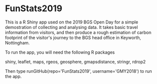 # FunStats2019 #

This is a R Shiny app used on the 2019 BGS Open Day for a simple demostration of collecting and analysing data. 
It takes basic travel information from visitors, and then produce a rough estimation of carbon footprint of the visitor's journey to the BGS head office in Keyworth, Nottingham.

To run the app, you will need the following R packages

shiny, leaflet, maps, rgeos, geosphere, gmapsdistance, stringr, rdrop2

Then type runGitHub(repo='FunStats2019', username='GMY2018') to run the app.
